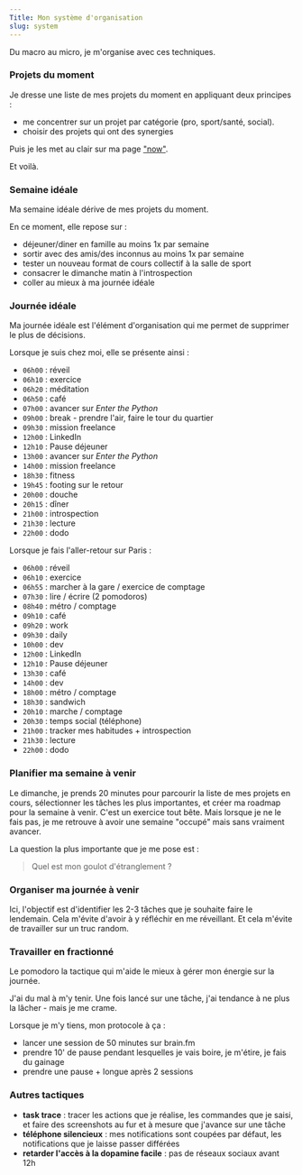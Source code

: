 ```yaml
---
Title: Mon système d'organisation
slug: system
---
```



Du macro au micro, je m'organise avec ces techniques.

### Projets du moment

Je dresse une liste de mes projets du moment en appliquant deux principes : 

- me concentrer sur un projet par catégorie (pro, sport/santé, social).
- choisir des projets qui ont des synergies 

Puis je les met au clair sur ma page ["now"](now).

Et voilà.

### Semaine idéale

Ma semaine idéale dérive de mes projets du moment. 

En ce moment, elle repose sur :

- déjeuner/diner en famille au moins 1x par semaine
- sortir avec des amis/des inconnus au moins 1x par semaine
- tester un nouveau format de cours collectif à la salle de sport
- consacrer le dimanche matin à l'introspection
- coller au mieux à ma journée idéale

### Journée idéale

Ma journée idéale est l'élément d'organisation qui me permet de supprimer le plus de décisions. 

Lorsque je suis chez moi, elle se présente ainsi : 

- `06h00` : réveil
- `06h10` : exercice
- `06h20` : méditation
- `06h50` : café
- `07h00` : avancer sur _Enter the Python_
- `09h00` : break - prendre l'air, faire le tour du quartier
- `09h30` : mission freelance
- `12h00` : LinkedIn
- `12h10` : Pause déjeuner
- `13h00` : avancer sur _Enter the Python_
- `14h00` : mission freelance
- `18h30` : fitness
- `19h45` : footing sur le retour
- `20h00` : douche
- `20h15` : dîner
- `21h00` : introspection
- `21h30` : lecture
- `22h00` : dodo


Lorsque je fais l'aller-retour sur Paris : 

- `06h00` : réveil
- `06h10` : exercice
- `06h55` : marcher à la gare / exercice de comptage
- `07h30` : lire / écrire (2 pomodoros)
- `08h40` : métro / comptage
- `09h10` : café
- `09h20` : work
- `09h30` : daily
- `10h00` : dev
- `12h00` : LinkedIn
- `12h10` : Pause déjeuner
- `13h30` : café
- `14h00` : dev
- `18h00` : métro / comptage
- `18h30` : sandwich 
- `20h10` : marche / comptage
- `20h30` : temps social (téléphone) 
- `21h00` : tracker mes habitudes + introspection
- `21h30` : lecture
- `22h00` : dodo

### Planifier ma semaine à venir

Le dimanche, je prends 20 minutes pour parcourir la liste de mes projets en cours, sélectionner les tâches les plus importantes, et créer ma roadmap pour la semaine à venir. C'est un exercice tout bête. Mais lorsque je ne le fais pas, je me retrouve à avoir une semaine "occupé" mais sans vraiment avancer.

La question la plus importante que je me pose est : 

> Quel est mon goulot d'étranglement ? 

### Organiser ma journée à venir 

Ici, l'objectif est d'identifier les 2-3 tâches que je souhaite faire le lendemain. Cela m'évite d'avoir à y réfléchir en me réveillant. Et cela m'évite de travailler sur un truc random. 

### Travailler en fractionné

Le pomodoro la tactique qui m'aide le mieux à gérer mon énergie sur la journée. 

J'ai du mal à m'y tenir. Une fois lancé sur une tâche, j'ai tendance à ne plus la lâcher - mais je me crame. 

Lorsque je m'y tiens, mon protocole à ça :

- lancer une session de 50 minutes sur brain.fm
- prendre 10' de pause pendant lesquelles je vais boire, je m'étire, je fais du gainage
- prendre une pause + longue après 2 sessions


### Autres tactiques

- **task trace** : tracer les actions que je réalise, les commandes que je saisi, et faire des screenshots au fur et à mesure que j'avance sur une tâche
- **téléphone silencieux** : mes notifications sont coupées par défaut, les notifications que je laisse passer différées
- **retarder l'accès à la dopamine facile** : pas de réseaux sociaux avant 12h
